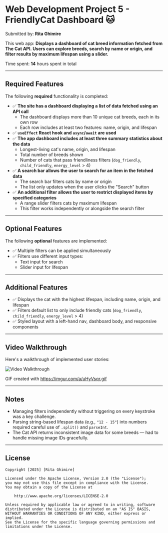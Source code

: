 # Web Development Project 5 - **FriendlyCat Dashboard 🐱**

Submitted by: **Rita Ghimire**

This web app: **Displays a dashboard of cat breed information fetched from The Cat API. Users can explore breeds, search by name or origin, and filter results by maximum lifespan using a slider.**

Time spent: **14** hours spent in total

---

## Required Features

The following **required** functionality is completed:

- ✅ **The site has a dashboard displaying a list of data fetched using an API call**
  - The dashboard displays more than 10 unique cat breeds, each in its own row
  - Each row includes at least two features: name, origin, and lifespan
- ✅ **`useEffect` React hook and `async`/`await` are used**
- ✅ **The app dashboard includes at least three summary statistics about the data**
  - Longest-living cat's name, origin, and lifespan
  - Total number of breeds shown
  - Number of cats that pass friendliness filters (`dog_friendly`, `child_friendly`, `energy_level` > 4)
- ✅ **A search bar allows the user to search for an item in the fetched data**
  - The search bar filters cats by name or origin
  - The list only updates when the user clicks the "Search" button
- ✅ **An additional filter allows the user to restrict displayed items by specified categories**
  - A range slider filters cats by maximum lifespan
  - This filter works independently or alongside the search filter

---

## Optional Features

The following **optional** features are implemented:

- ✅ Multiple filters can be applied simultaneously
- ✅ Filters use different input types:
  - Text input for search
  - Slider input for lifespan

---

## Additional Features

- ✅ Displays the cat with the highest lifespan, including name, origin, and lifespan
- ✅ Filters default list to only include friendly cats (`dog_friendly`, `child_friendly`, `energy_level` > 4)
- ✅ Styled layout with a left-hand nav, dashboard body, and responsive components

---

## Video Walkthrough

Here's a walkthrough of implemented user stories:

![Video Walkthrough](https://imgur.com/a/uHyVsqr.gif)

GIF created with https://imgur.com/a/uHyVsqr.gif

---

## Notes

- Managing filters independently without triggering on every keystroke was a key challenge.
- Parsing string-based lifespan data (e.g., `"12 - 15"`) into numbers required careful use of `.split()` and `parseInt`.
- The Cat API returns inconsistent image data for some breeds — had to handle missing image IDs gracefully.

---


## License

    Copyright [2025] [Rita Ghimire]

    Licensed under the Apache License, Version 2.0 (the "License");
    you may not use this file except in compliance with the License.
    You may obtain a copy of the License at

        http://www.apache.org/licenses/LICENSE-2.0

    Unless required by applicable law or agreed to in writing, software
    distributed under the License is distributed on an "AS IS" BASIS,
    WITHOUT WARRANTIES OR CONDITIONS OF ANY KIND, either express or implied.
    See the License for the specific language governing permissions and
    limitations under the License.
